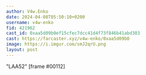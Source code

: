 ```yaml
---
author: V4w.Enko
date: 2024-04-08T05:50:10+0200
username: v4w-enko
fid: 421962
cast_id: 0xaa5d09b0ef15cfec7dcc41d4f73f846b41abd303
cast: https://farcaster.xyz/v4w-enko/0xaa5d09b0
image: https://i.imgur.com/smJ2qrU.png
layout: post
---
```


"LAA52" [frame #00112]

<img src='https://i.imgur.com/smJ2qrU.png' alt='' referrerpolicy='no-referrer'/>
